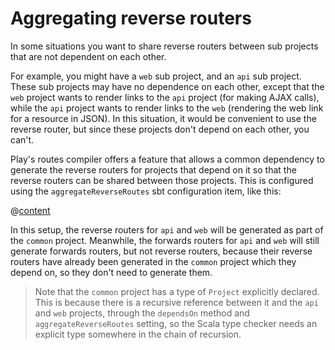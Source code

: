 <!--- Copyright (C) Lightbend Inc. <https://www.lightbend.com> -->

# Aggregating reverse routers

In some situations you want to share reverse routers between sub projects that are not dependent on each other.

For example, you might have a `web` sub project, and an `api` sub project.  These sub projects may have no dependence on each other, except that the `web` project wants to render links to the `api` project (for making AJAX calls), while the `api` project wants to render links to the `web` (rendering the web link for a resource in JSON).  In this situation, it would be convenient to use the reverse router, but since these projects don't depend on each other, you can't.

Play's routes compiler offers a feature that allows a common dependency to generate the reverse routers for projects that depend on it so that the reverse routers can be shared between those projects.  This is configured using the `aggregateReverseRoutes` sbt configuration item, like this:

@[content](code/aggregate.sbt)

In this setup, the reverse routers for `api` and `web` will be generated as part of the `common` project.  Meanwhile, the forwards routers for `api` and `web` will still generate forwards routers, but not reverse routers, because their reverse routers have already been generated in the `common` project which they depend on, so they don't need to generate them.

> Note that the `common` project has a type of `Project` explicitly declared.  This is because there is a recursive reference between it and the `api` and `web` projects, through the `dependsOn` method and `aggregateReverseRoutes` setting, so the Scala type checker needs an explicit type somewhere in the chain of recursion.

